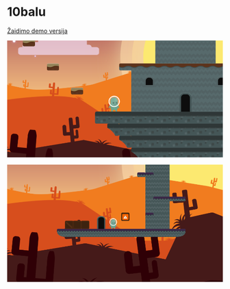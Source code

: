 # 10balu
[Žaidimo demo versija](https://arvkus.github.io/10balu/) 

![demo img 1](https://github.com/Arvkus/10balu/blob/master/demo-images/image1.png)

![demo img 2](https://github.com/Arvkus/10balu/blob/master/demo-images/image2.png)
